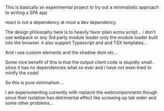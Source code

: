 This is basically an experimental project to try out a minimalistic approach to writing a SPA app

react is not a dependency at most a dev dependency.

The design philosophy here is to heavily favor plain ecma script... i don't use webpack or any 3rd party module loader only the module loader built into the browser.
it also support Typescript and  and TSX templates... 

And i use custom elements and the shadow dom etc...

Some nice benefit of this is that the output client code is stupidly small.. since it has no dependencies what so ever and i have not even tried to minify the code!

So this is pure minimalism.... 


I am experiumenting currently with replacin the webcomponnents though since their isolation has detrimental effect like screwing up tab order and some other problems...
